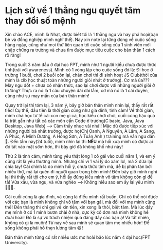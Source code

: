 # Lịch sử về 1 thằng ngu quyết tâm thay đổi số mệnh

Xin chào ACE, mình là Nhạt, được biết tới là 1 thằng ngu và hay phá hoại(bạn bè và đồng nghiệp mình nghĩ thế).
Nay xin note lại từng dòng về cuộc sống hàng ngày, cũng như mọi thứ liên quan tới cuộc sống của 1 sinh viên 
mới chập chững ra trường và chưa tìm được mục tiêu cuộc cho bản thân 1 cách rõ ràng!

Trong suốt 3 năm đầu ở đại học FPT, mình như 1 người kiểu chưa được thức tỉnh(trái với awareness). Mình có 1 vòng lặp
cho cuộc sống đó là: Đi học ở trường 1 buổi, chơi 2 buổi còn lại, chán chơi thì đi sinh hoạt JS Club(thời của mình là
clb học thuật toàn những người giỏi nhất ở trường). Cơ mà ủa??? Mày ngu dốt + chưa có nhận thức, sao lại chơi được với
những người giỏi ở trường? Thực ra nó là 1 câu chuyện dài dài lắm, cơ mà nó là 1 cái duyên, cũng như sự may mắn của bản
thân mình!

Quay trở lại thì tóm lại, 3 năm ý, bây giờ bản thân mình nhìn lại, thấy rất rất tiếc! Cụ thể, đầu tiên là thời gian cũng
như gia đình, tình cảm! Về thời gian, mình chả học tử tế cái con mẹ gì cả, học kiểu chơi chơi, cuối cùng hậu quả là trật
gần như tất cả các môn cần Code ở trường(C basic, Java, Java Desktop, Java Web) --> Cảm thấy nhục vãi nhái! Mặc dù được
tiếp xúc với những người bá nhất trường, được họ(Chị Oanh, A Nguyên, A Lâm, A Sang, A Phúc, A Minh Dương, A Hồng Sơn, 
A Tuấn Anh ) training mà vẫn ngu đần 🤣. Đến tầm này(24 tuổi), mình nhìn lại thì **NẾU** mà hồi xưa mình có được ai đó
tát vào mặt sớm hơn, thì bây giờ đã không khổ như này!

Thứ 2 là tình cảm, mình từng yêu thật lòng 1 cô gái vào cuối năm 1, và em ý cũng rất là yêu thương mình. Nhưng chỉ vì 1
vài lý do xàm lol, mà 2 đứa lại chia tay! Cái chính là do mình hồi ý, chưa thức tỉnh mà, dễ bị phân tán bởi nhiều thứ,
mà lại quên đi người quan trọng bên mình! Đến bây giờ mình nghĩ lại thì thấy rất tội cho em ý, hồi ấy đúng kiểu mình vô
tâm không còn gì để tả! Vừa xấu, vừa ngu, và vừa nghèo --> Không hiểu sao em ấy lại yêu mình 🤦🏻‍♂️.

Cái cuối cùng là gia đình, và cũng là điều mình rất buồn. Chỉ có thể nói được với các bạn là mình không chỉ vô tâm với
bạn gái, mà đối với mẹ mình cũng thế! Đến tháng thì chỉ gọi về xin tiền, xin xong là thôi, biệt tăm. Mà lúc đấy mẹ mình
ở có 1 mình bươn chải ở nhà, cực kỳ cô đơn mà mình không hề đoái hoài! Đó là sự vô trách nhiệm quá đáng đấy các bạn ạ!
Và tất nhiên, không có gì là muộn! Từ nay về sau mình sẽ quan tâm mẹ nhiều hơn! Để sống không phải hổ thẹn lương tâm 😄!

Bản thân mình từng có rất nhiều ước mơ hoài bão lúc năm 4 đại học(FPT University). 
